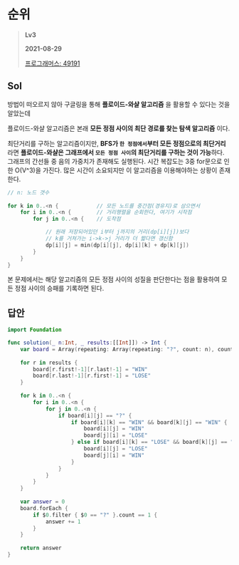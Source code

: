 # 순위
> **Lv3**
>
> **2021-08-29**
>
> [프로그래머스: 49191](https://programmers.co.kr/learn/courses/30/lessons/49191)


## Sol

방법이 떠오르지 않아 구글링을 통해 **플로이드-와샬 알고리즘** 을 활용할 수 있다는 것을 알았는데 

플로이드-와샬 알고리즘은 본래 **모든 정점 사이의 최단 경로를 찾는 탐색 알고리즘** 이다.

최단거리를 구하는 알고리즘이지만, **BFS가 `한 정점에서`부터 모든 정점으로의 최단거리**라면 **플로이드-와샬은 그래프에서 `모든 정점 사이`의 최단거리를 구하는 것이 가능**하다. 그래프의 간선들 중 음의 가중치가 존재해도 실행된다. 시간 복잡도는 3중 for문으로 인한 O(V^3)을 가진다. 많은 시간이 소요되지만 이 알고리즘을 이용해야하는 상황이 존재한다.

```swift
// n: 노드 갯수
 
for k in 0..<n {            // 모든 노드를 중간점(경유지)로 삼으면서
    for i in 0..<n {        // 거리행렬을 순회한다, 여기가 시작점
        for j in 0..<n {    // 도착점

            // 원래 저장되어있던 i부터 j까지의 거리(dp[i][j])보다 
            // k를 거쳐가는 i->k->j 거리가 더 짧다면 갱신함
            dp[i][j] = min(dp[i][j], dp[i][k] + dp[k][j])
        }
    }
}            
```

본 문제에서는 해당 알고리즘의 모든 정점 사이의 성질을 판단한다는 점을 활용하여 모든 정점 사이의 승패를 기록하면 된다.


## 답안
```swift
import Foundation

func solution(_ n:Int, _ results:[[Int]]) -> Int {
    var board = Array(repeating: Array(repeating: "?", count: n), count: n)
    
    for r in results {
        board[r.first!-1][r.last!-1] = "WIN"
        board[r.last!-1][r.first!-1] = "LOSE"
    }
    
    for k in 0..<n {
        for i in 0..<n {
            for j in 0..<n {
                if board[i][j] == "?" {
                    if board[i][k] == "WIN" && board[k][j] == "WIN" {
                        board[i][j] = "WIN"
                        board[j][i] = "LOSE"
                    } else if board[i][k] == "LOSE" && board[k][j] == "LOSE" {
                        board[i][j] = "LOSE"
                        board[j][i] = "WIN"
                    }
                }
            }
        }
    }
    
    var answer = 0
    board.forEach {
        if $0.filter { $0 == "?" }.count == 1 {
            answer += 1
        }
    }
    
    return answer
}
```